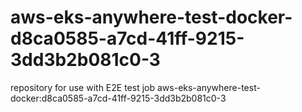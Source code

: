 # aws-eks-anywhere-test-docker-d8ca0585-a7cd-41ff-9215-3dd3b2b081c0-3
repository for use with E2E test job aws-eks-anywhere-test-docker:d8ca0585-a7cd-41ff-9215-3dd3b2b081c0-3
